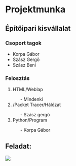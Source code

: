 # Projektmunka
## Építőipari kisvállalat

### Csoport tagok
<ul>
  <li>Korpa Gábor</li>
  <li>Szász Gergő</li>
  <li>Szász Beni</li>
</ul>

### Felosztás
<ol>
  <li>HTML/Weblap</li>
   <ul>
      - Mindenki
  </ul>
  <li>/Packet Tracer/Hálózat</li>
  <ul>
      - Szász gergő
  </ul>
  <li>Python/Program</li>
   <ul>
      - Korpa Gábor
  </ul>
</ol>



## Feladat:
<img src="https://media.discordapp.net/attachments/755709925325275197/961150200569806848/IMG_20220406_082534.jpg?width=840&height=630">
